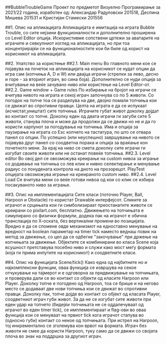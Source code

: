 ##BubbleTroubleGame
Проект по предметот Визуелно Програмирање за 2021/22 година, изработен од: Александар Радуловски 201518, Деспина Мишева 201531 и Кристијан Стамески 201556

##1. Опис на апликацијата
Апликацијата е имитација на играта Bubble Trouble, со сите нејзини функционалности и дополнително проширена со Level Editor опција. Искористивме сопствени цртежи за аватарите на играчите и севкупниот изглед на апликацијата, но при тоа концентрирајќи се на функционалностите кои би биле од корист на корисникот на апликацијата. 

##2. Упатство за користење
##2.1. Main menu
Во главното мени кое се појавува на почеток на апликацијата на корисникот се нудат опции да игра сам (копчиња A, D и W) или двајца играчи (стрелки за лево, десно и горе - за вториот играч, во сина боја). Дополнително се нуди опција за вчитување на веќе зачувано ниво или користење на Level Еditor-от.
##2.2. Game window + Game rules
По избирање на бројот на играчи се вчитува нивото на играта и секој играч започнува со по 5 животи. Со погодок на топче тоа се разделува на две, двојно помали топчиња кои се движат во спротивни правци. Целта на играта е да се испукаат (исчистат,уништат) сите топчиња. Играчите губат живот доколку дојдат во контакт со топче. Доколку еден од двата играчи ги загуби сите 5 животи, станува плоча и може да продолжи да се движи но не и да го користи харпунот за погодување на топчиња. Има и опција за паузирање на играта со Esc копчето на тастатура, по што се отвара панел со опции. По успешно (или неуспешно) завршување на нивото се појавува друг панел со соодветна порака и опција за враќање кон почетното мени. За крај на ниво се смета доколку сите играчи ги изгубат своите животи или не останат повеќе топчиња.
##2.3. Level editor
Во овој дел се овозможува креирање на custom нивоа за играње со додавање на топчиња со лев клик и нивно селектирање и менување радиус со понудената контрола на дното на прозорецот. PlayTest опцијата овозможува играње на креираното custom ниво.
##2.4. Level Load
Се вчитува мени со веќе готови нивоа од кои со клик се избира посакуваното ниво за играње.

##3. Опис на имплементацијата
Сите класи (поточно Player, Ball, Harpoon и Obstacle) го користат Drawable интерфејсот. Сликите за играчот и срцињата кои ги симболизираат преостанатите животи се креирани со pixilart.com, бесплатно. Движењето на топчињата е симулирано со физички формули, додека пак на играчот е обична транслација по Х-оската, без вертикални промени во позицијата. Вредно е да се спомене овде механизмот на едноставно менување на вредност на boolean параметар на timer tick наместо веднаш повик на метод за движење, со цел да се одбегне "закочување" при држење на копчињата за движење. Објектите се комбинирани во класа Scene која всушност претставува посебно ниво и служи како мост меѓу формата (која ги прима инпутите на корисникот) и соодветните класи.

##4. Опис на функцијата Scene/tick()
Како една од најбитните но и најкомплексни функции, оваа функција се извршува на секое отчукување на тајмерот и е одговорна за придвижување на топчињата, и проверува дали се во контакт со објекти од класите Harpoon или Player. Доколку топче е погодено од Harpoon, тоа се брише и на негово место се додаваат две нови топчиња кои се движат во спротивни правци. Доколку пак, топче дојде во контакт со објект од класата Player, соодветниот играч губи живот. За да не се изгубат сите животи при еден удар на топчето (бидејќи топчињата не се оддалечуваат од играчот во еден timer tick), се имплементираат и flag-ови во оваа функција кои се менуваат на првиот tick кога играчот стапува во (односно губи) контакт со некое од топчињата. При истрел на Harpoon, тој инкрементално се зголемува кон врвот на формата. Играч без животи не смее да користи Harpoon, туку само да се движи со својата плоча во знак на поддршка за другиот играч.
